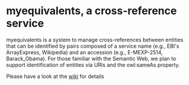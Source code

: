# myequivalents, a cross-reference service

myequivalents is a system to manage cross-references between entities that can be identified by pairs composed of a service name (e.g., EBI's ArrayExpress, Wikipedia) and an accession (e.g., E-MEXP-2514, Barack_Obama). For those familiar with the Semantic Web, we plan to support identification of entities via URIs and the owl:sameAs property.

Please have a look at the [wiki](https://github.com/EBIBioSamples/myequivalents/wiki) for details
